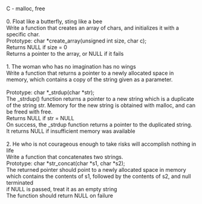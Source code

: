<br> C - malloc, free <br> <br> 0. Float like a butterfly, sting like a bee <br>Write a function that creates an array of chars, and initializes it with a specific char. <br> Prototype: char *create_array(unsigned int size, char c); <br> Returns NULL if size = 0 <br> Returns a pointer to the array, or NULL if it fails <br>
<br> 1. The woman who has no imagination has no wings <br> Write a function that returns a pointer to a newly allocated space in memory, which contains a copy of the string given as a parameter. <br> 
<br>Prototype: char *_strdup(char *str); <br>The _strdup() function returns a pointer to a new string which is a duplicate of the string str. Memory for the new string is obtained with malloc, and can be freed with free.<br>Returns NULL if str = NULL<br>On success, the _strdup function returns a pointer to the duplicated string. It returns NULL if insufficient memory was available <br> <br> 2. He who is not courageous enough to take risks will accomplish nothing in life <br> Write a function that concatenates two strings.<br>Prototype: char *str_concat(char *s1, char *s2);<br>The returned pointer should point to a newly allocated space in memory which contains the contents of s1, followed by the contents of s2, and null terminated<br>if NULL is passed, treat it as an empty string<br>The function should return NULL on failure<br>
